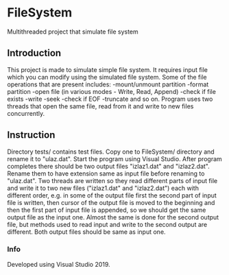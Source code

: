 # FileSystem
 Multithreaded project that simulate file system

## Introduction
 This project is made to simulate simple file system. It requires input file which you can modify using the simulated file system. Some of the file operations that are present includes:
    -mount/unmount partition
    -format partition
    -open file (in various modes - Write, Read, Append)
    -check if file exists
    -write
    -seek
    -check if EOF
    -truncate
and so on.
Program uses two threads that open the same file, read from it and write to new files concurrently.

## Instruction
 Directory tests/ contains test files. Copy one to FileSystem/ directory and rename it to "ulaz.dat". Start the program using Visual Studio. After program completes there should be two output files "izlaz1.dat" and "izlaz2.dat". Rename them to have extension same as input file before renaming to "ulaz.dat". Two threads are written so they read different parts of input file and write it to two new files ("izlaz1.dat" and "izlaz2.dat") each with different order, e.g. in some of the output file first the second part of input file is written, then cursor of the output file is moved to the beginning and then the first part of input file is appended, so we should get the same output file as the input one. Almost the same is done for the second output file, but methods used to read input and write to the second output are different. Both output files should be same as input one.

### Info
 Developed using Visual Studio 2019.
